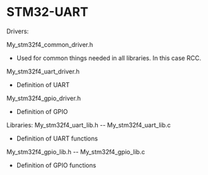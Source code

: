 # STM32-UART
Drivers:    

My_stm32f4_common_driver.h
- Used for common things needed in all libraries. In this case RCC.

My_stm32f4_uart_driver.h
- Definition of UART

My_stm32f4_gpio_driver.h
- Definition of GPIO

Libraries: 
My_stm32f4_uart_lib.h -- My_stm32f4_uart_lib.c
- Definition of UART functions

My_stm32f4_gpio_lib.h -- My_stm32f4_gpio_lib.c
- Definition of GPIO functions
